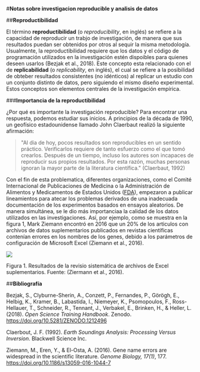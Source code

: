 #__Notas sobre investigacion reproducible y analisis de datos__

##__Reproductibilidad__

El término __reproductibilidad__ (o _reproducibility_, en inglés) se refiere a la capacidad de reproducir un trabjo de investigación, de manera que sus resultados puedan ser obtenidos por otros al sequir la misma metodología. Usualmente, la reproductibilidad requiere que los datos y el código de programación utilizados en la investigación estén dispoibles para quienes deseen usarlos (Bezjak et al., 2018). Este concepto esta relacionado con el de __replicabilidad__ (o _replicability_, en inglés), el cual se refiere a la posibilidad de obteber resultados consistentes (no idénticos) al replicar un estudio con un conjunto distinto de datos, pero siguiendo el mismo diseño experimental. Estos conceptos son elementos centrales de la investigación empírica.

###__Importancia de la reproductibilidad__

¿Por qué es importante la investigación reproducible? Para encontrar una respuesta, podemos estudiar sus inicios. A principios de la década de 1990, un geofísico estadounidense llamado John Claerbaut realizó la siguiente afirmación:
>"Al dia de hoy, pocos resultados son reproducibles en un sentido práctico. Verificarlos requiere de tanto esfuerzo como el que tomó crearlos. Después de un tiempo, incluso los autores son incapaces de reproducir sus propios resultados. Por esta razón, muchas personas ignoran la mayor parte de la literatura científica." (Claerbaut, 1992)

Con el fin de esta problematica, diferentes organizaciones, como el Comité Internacional de Publicaciones de Medicina o la Administración de Alimentos y Medicamentos de Estados Unidos ([FDA](https://www.fda.gov/)), empezaron a publicar lineamientos para atecar los problemas derivados de una inadecuada documentación de los experimentos basados en ensayos aleatorios. De manera simultánea, se le dio más importanciaa la calidad de los datos utilizados en las investigaciones. Así, por ejemplo, como se muestra en la figura 1, Mark Ziemann encontró en 2016 que un 20% de los articulos con archivos de datos suplementarios publicados en revistas científicas contenían errores en los nombres de los genes, debido a los parámetros de configuración de Microsoft Excel (Ziemann et al., 2016).

![](ZiemannEtAlFig1.png)

Figura 1. Resultados de la revisio sistemática de archivos de Excel suplementarios. Fuente: (Ziermann et al., 2016).

##__Bibliografía__

Bezjak, S., Clyburne-Sherin, A., Conzett, P., Fernandes, P., Görögh, E., Helbig, K., Kramer, B., Labastida, I., Niemeyer, K., Psomopoulos, F., Ross-Hellauer, T., Schneider, R., Tennant, J., Verbakel, E., Brinken, H., & Heller, L. (2018). _Open Science Training Handbook_. Zenodo. <https://doi.org/10.5281/ZENODO.1212496>

Claerbout, J. F. (1992). _Earth Soundings Analysis: Processing Versus Inversion_. Blackwell Science Inc.

Ziemann, M., Eren, Y., & El-Osta, A. (2016). Gene name errors are widespread in the scientific literature. _Genome Biology, 17(1)_, 177. <https://doi.org/10.1186/s13059-016-1044-7>
